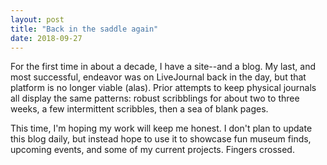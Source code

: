 ```yaml
---
layout: post
title: "Back in the saddle again"
date: 2018-09-27
---
```


For the first time in about a decade, I have a site--and a blog. My last, and most successful, endeavor was on LiveJournal back in the day, but that platform is no longer viable (alas). Prior attempts to keep physical journals all display the same patterns: robust scribblings for about two to three weeks, a few intermittent scribbles, then a sea of blank pages.

This time, I'm hoping my work will keep me honest. I don't plan to update this blog daily, but instead hope to use it to showcase fun museum finds, upcoming events, and some of my current projects. Fingers crossed.
